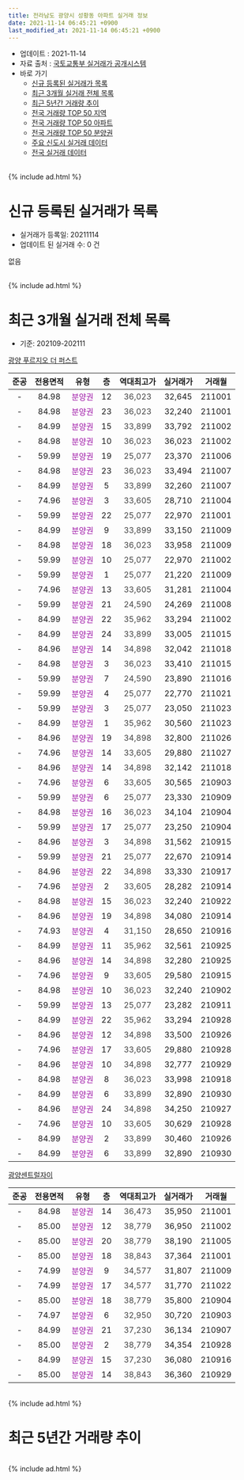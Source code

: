 ```yaml
---
title: 전라남도 광양시 성황동 아파트 실거래 정보
date: 2021-11-14 06:45:21 +0900
last_modified_at: 2021-11-14 06:45:21 +0900
---
```


* 업데이트 : 2021-11-14
* 자료 출처 : [국토교통부 실거래가 공개시스템](http://rt.molit.go.kr)
* 바로 가기
    * [신규 등록된 실거래가 목록](#신규-등록된-실거래가-목록)
    * [최근 3개월 실거래 전체 목록](#최근-3개월-실거래-전체-목록)
    * [최근 5년간 거래량 추이](#최근-5년간-거래량-추이)
    * [전국 거래량 TOP 50 지역](https://inasie.github.io/apt-trade-info/최근-3개월-전국에서-가장-거래가-많이-발생한-지역)
    * [전국 거래량 TOP 50 아파트](https://inasie.github.io/apt-trade-info/최근-3개월-전국에서-가장-거래가-많이-발생한-아파트)
    * [전국 거래량 TOP 50 분양권](https://inasie.github.io/apt-trade-info/최근-3개월-전국에서-가장-거래가-많이-발생한-분양권)
    * [주요 신도시 실거래 데이터](https://inasie.github.io/apt-trade-info/주요-신도시)
    * [전국 실거래 데이터](https://inasie.github.io/apt-trade-info/전국)
<br>
{% include ad.html %}
<br>

# 신규 등록된 실거래가 목록
* 실거래가 등록일: 20211114
* 업데이트 된 실거래 수: 0 건

없음

<br>
{% include ad.html %}
<br>

# 최근 3개월 실거래 전체 목록
* 기준: 202109-202111


[광양 푸르지오 더 퍼스트](https://search.naver.com/search.naver?query=%EC%A0%84%EB%9D%BC%EB%82%A8%EB%8F%84+%EA%B4%91%EC%96%91%EC%8B%9C+%EC%84%B1%ED%99%A9%EB%8F%99+%EA%B4%91%EC%96%91+%ED%91%B8%EB%A5%B4%EC%A7%80%EC%98%A4+%EB%8D%94+%ED%8D%BC%EC%8A%A4%ED%8A%B8)

|준공|전용면적|유형|층|역대최고가|실거래가|거래월|
|:---:|:---:|:---:|:---:|:---:|:---:|:---:|
|-|84.98|<span style="color:#9C11A5">분양권</span>|12|<span style="color:#444444">36,023</span>|32,645|211001|
|-|84.98|<span style="color:#9C11A5">분양권</span>|23|<span style="color:#444444">36,023</span>|32,240|211001|
|-|84.99|<span style="color:#9C11A5">분양권</span>|15|<span style="color:#444444">33,899</span>|33,792|211002|
|-|84.98|<span style="color:#9C11A5">분양권</span>|10|<span style="color:#444444">36,023</span>|36,023|211002|
|-|59.99|<span style="color:#9C11A5">분양권</span>|19|<span style="color:#444444">25,077</span>|23,370|211006|
|-|84.98|<span style="color:#9C11A5">분양권</span>|23|<span style="color:#444444">36,023</span>|33,494|211007|
|-|84.99|<span style="color:#9C11A5">분양권</span>|5|<span style="color:#444444">33,899</span>|32,260|211007|
|-|74.96|<span style="color:#9C11A5">분양권</span>|3|<span style="color:#444444">33,605</span>|28,710|211004|
|-|59.99|<span style="color:#9C11A5">분양권</span>|22|<span style="color:#444444">25,077</span>|22,970|211001|
|-|84.99|<span style="color:#9C11A5">분양권</span>|9|<span style="color:#444444">33,899</span>|33,150|211009|
|-|84.98|<span style="color:#9C11A5">분양권</span>|18|<span style="color:#444444">36,023</span>|33,958|211009|
|-|59.99|<span style="color:#9C11A5">분양권</span>|10|<span style="color:#444444">25,077</span>|22,970|211002|
|-|59.99|<span style="color:#9C11A5">분양권</span>|1|<span style="color:#444444">25,077</span>|21,220|211009|
|-|74.96|<span style="color:#9C11A5">분양권</span>|13|<span style="color:#444444">33,605</span>|31,281|211004|
|-|59.99|<span style="color:#9C11A5">분양권</span>|21|<span style="color:#444444">24,590</span>|24,269|211008|
|-|84.99|<span style="color:#9C11A5">분양권</span>|22|<span style="color:#444444">35,962</span>|33,294|211002|
|-|84.99|<span style="color:#9C11A5">분양권</span>|24|<span style="color:#444444">33,899</span>|33,005|211015|
|-|84.96|<span style="color:#9C11A5">분양권</span>|14|<span style="color:#444444">34,898</span>|32,042|211018|
|-|84.98|<span style="color:#9C11A5">분양권</span>|3|<span style="color:#444444">36,023</span>|33,410|211015|
|-|59.99|<span style="color:#9C11A5">분양권</span>|7|<span style="color:#444444">24,590</span>|23,890|211016|
|-|59.99|<span style="color:#9C11A5">분양권</span>|4|<span style="color:#444444">25,077</span>|22,770|211021|
|-|59.99|<span style="color:#9C11A5">분양권</span>|3|<span style="color:#444444">25,077</span>|23,050|211023|
|-|84.99|<span style="color:#9C11A5">분양권</span>|1|<span style="color:#444444">35,962</span>|30,560|211023|
|-|84.96|<span style="color:#9C11A5">분양권</span>|19|<span style="color:#444444">34,898</span>|32,800|211026|
|-|74.96|<span style="color:#9C11A5">분양권</span>|14|<span style="color:#444444">33,605</span>|29,880|211027|
|-|84.96|<span style="color:#9C11A5">분양권</span>|14|<span style="color:#444444">34,898</span>|32,142|211018|
|-|74.96|<span style="color:#9C11A5">분양권</span>|6|<span style="color:#444444">33,605</span>|30,565|210903|
|-|59.99|<span style="color:#9C11A5">분양권</span>|6|<span style="color:#444444">25,077</span>|23,330|210909|
|-|84.98|<span style="color:#9C11A5">분양권</span>|16|<span style="color:#444444">36,023</span>|34,104|210904|
|-|59.99|<span style="color:#9C11A5">분양권</span>|17|<span style="color:#444444">25,077</span>|23,250|210904|
|-|84.96|<span style="color:#9C11A5">분양권</span>|3|<span style="color:#444444">34,898</span>|31,562|210915|
|-|59.99|<span style="color:#9C11A5">분양권</span>|21|<span style="color:#444444">25,077</span>|22,670|210914|
|-|84.96|<span style="color:#9C11A5">분양권</span>|22|<span style="color:#444444">34,898</span>|33,330|210917|
|-|74.96|<span style="color:#9C11A5">분양권</span>|2|<span style="color:#444444">33,605</span>|28,282|210914|
|-|84.98|<span style="color:#9C11A5">분양권</span>|15|<span style="color:#444444">36,023</span>|32,240|210922|
|-|84.96|<span style="color:#9C11A5">분양권</span>|19|<span style="color:#444444">34,898</span>|34,080|210914|
|-|74.93|<span style="color:#9C11A5">분양권</span>|4|<span style="color:#444444">31,150</span>|28,650|210916|
|-|84.99|<span style="color:#9C11A5">분양권</span>|11|<span style="color:#444444">35,962</span>|32,561|210925|
|-|84.96|<span style="color:#9C11A5">분양권</span>|14|<span style="color:#444444">34,898</span>|32,280|210925|
|-|74.96|<span style="color:#9C11A5">분양권</span>|9|<span style="color:#444444">33,605</span>|29,580|210915|
|-|84.98|<span style="color:#9C11A5">분양권</span>|10|<span style="color:#444444">36,023</span>|32,240|210902|
|-|59.99|<span style="color:#9C11A5">분양권</span>|13|<span style="color:#444444">25,077</span>|23,282|210911|
|-|84.99|<span style="color:#9C11A5">분양권</span>|22|<span style="color:#444444">35,962</span>|33,294|210928|
|-|84.96|<span style="color:#9C11A5">분양권</span>|12|<span style="color:#444444">34,898</span>|33,500|210926|
|-|74.96|<span style="color:#9C11A5">분양권</span>|17|<span style="color:#444444">33,605</span>|29,880|210928|
|-|84.96|<span style="color:#9C11A5">분양권</span>|10|<span style="color:#444444">34,898</span>|32,777|210929|
|-|84.98|<span style="color:#9C11A5">분양권</span>|8|<span style="color:#444444">36,023</span>|33,998|210918|
|-|84.99|<span style="color:#9C11A5">분양권</span>|6|<span style="color:#444444">33,899</span>|32,890|210930|
|-|84.96|<span style="color:#9C11A5">분양권</span>|24|<span style="color:#444444">34,898</span>|34,250|210927|
|-|74.96|<span style="color:#9C11A5">분양권</span>|10|<span style="color:#444444">33,605</span>|30,629|210928|
|-|84.99|<span style="color:#9C11A5">분양권</span>|2|<span style="color:#444444">33,899</span>|30,460|210926|
|-|84.99|<span style="color:#9C11A5">분양권</span>|6|<span style="color:#444444">33,899</span>|32,890|210930|


<script async src="//pagead2.googlesyndication.com/pagead/js/adsbygoogle.js"></script>
<!-- 기본 -->
<ins class="adsbygoogle"
     style="display:block"
     data-ad-client="ca-pub-2446590836940007"
     data-ad-slot="1659523306"
     data-ad-format="auto"
     data-full-width-responsive="true"></ins>
<script>
(adsbygoogle = window.adsbygoogle || []).push({});
</script>


[광양센트럴자이](https://search.naver.com/search.naver?query=%EC%A0%84%EB%9D%BC%EB%82%A8%EB%8F%84+%EA%B4%91%EC%96%91%EC%8B%9C+%EC%84%B1%ED%99%A9%EB%8F%99+%EA%B4%91%EC%96%91%EC%84%BC%ED%8A%B8%EB%9F%B4%EC%9E%90%EC%9D%B4)

|준공|전용면적|유형|층|역대최고가|실거래가|거래월|
|:---:|:---:|:---:|:---:|:---:|:---:|:---:|
|-|84.98|<span style="color:#9C11A5">분양권</span>|14|<span style="color:#444444">36,473</span>|35,950|211001|
|-|85.00|<span style="color:#9C11A5">분양권</span>|12|<span style="color:#444444">38,779</span>|36,950|211002|
|-|85.00|<span style="color:#9C11A5">분양권</span>|20|<span style="color:#444444">38,779</span>|38,190|211005|
|-|85.00|<span style="color:#9C11A5">분양권</span>|18|<span style="color:#444444">38,843</span>|37,364|211001|
|-|74.99|<span style="color:#9C11A5">분양권</span>|9|<span style="color:#444444">34,577</span>|31,807|211009|
|-|74.99|<span style="color:#9C11A5">분양권</span>|17|<span style="color:#444444">34,577</span>|31,770|211022|
|-|85.00|<span style="color:#9C11A5">분양권</span>|18|<span style="color:#444444">38,779</span>|35,800|210904|
|-|74.97|<span style="color:#9C11A5">분양권</span>|6|<span style="color:#444444">32,950</span>|30,720|210903|
|-|84.99|<span style="color:#9C11A5">분양권</span>|21|<span style="color:#444444">37,230</span>|36,134|210907|
|-|85.00|<span style="color:#9C11A5">분양권</span>|2|<span style="color:#444444">38,779</span>|34,354|210928|
|-|84.99|<span style="color:#9C11A5">분양권</span>|15|<span style="color:#444444">37,230</span>|36,080|210916|
|-|85.00|<span style="color:#9C11A5">분양권</span>|14|<span style="color:#444444">38,843</span>|36,360|210929|


<br>
{% include ad.html %}
<br>

# 최근 5년간 거래량 추이


<div style="width:100%;">
    <canvas id="deal_progress" height="200"></canvas>
</div>

<script>
new Chart(document.getElementById("deal_progress"), {
    type: 'line',
    data: {
        labels: ['201611','201612','201701','201702','201703','201704','201705','201706','201707','201708','201709','201710','201711','201712','201801','201802','201803','201804','201805','201806','201807','201808','201809','201810','201811','201812','201901','201902','201903','201904','201905','201906','201907','201908','201909','201910','201911','201912','202001','202002','202003','202004','202005','202006','202007','202008','202009','202010','202011','202012','202101','202102','202103','202104','202105','202106','202107','202108','202109','202110','202111'],
        datasets: [{
            label: '매매',
            pointRadius: 1,
            data: [0, 0, 0, 0, 0, 0, 0, 0, 0, 0, 0, 0, 0, 0, 0, 0, 0, 0, 0, 0, 0, 0, 0, 0, 0, 0, 0, 0, 0, 0, 0, 0, 0, 0, 88, 113, 17, 22, 17, 45, 59, 51, 28, 41, 196, 76, 34, 23, 52, 39, 6, 12, 15, 18, 42, 27, 16, 24, 32, 32, 0],
            borderColor: "rgba(255, 201, 14, 1)",
            backgroundColor: "rgba(255, 201, 14, 0.5)",
            fill: false,
            lineTension: 0
        },{
            label: '전월세',
            pointRadius: 1,
            data: [0, 0, 0, 0, 0, 0, 0, 0, 0, 0, 0, 0, 0, 0, 0, 0, 0, 0, 0, 0, 0, 0, 0, 0, 0, 0, 0, 0, 0, 0, 0, 0, 0, 0, 0, 0, 0, 0, 0, 0, 0, 0, 0, 0, 0, 0, 0, 0, 0, 0, 0, 0, 0, 0, 0, 0, 0, 0, 0, 0, 0],
            borderColor: "rgba(0, 141, 185, 1)",
            backgroundColor: "rgba(0, 141, 185, 0.5)",
            fill: false,
            lineTension: 0
        }
        ]
    },
    options: {
        responsive: true,
        title: {
            display: false
        },
        tooltips: {
            mode: 'index',
            intersect: false
        },
        hover: {
            mode: 'nearest',
            intersect: true
        },
        scales: {
            xAxes: [{
                display: true,
                scaleLabel: {
                    display: true,
                    labelString: '년/월'
                }
            }],
            yAxes: [{
                display: true,
                ticks: {
                    suggestedMin: 0,
                },
                scaleLabel: {
                    display: true,
                    labelString: '실거래 수'
                }
            }]
        }
    }
});

</script>


<br>
{% include ad.html %}
<br>

